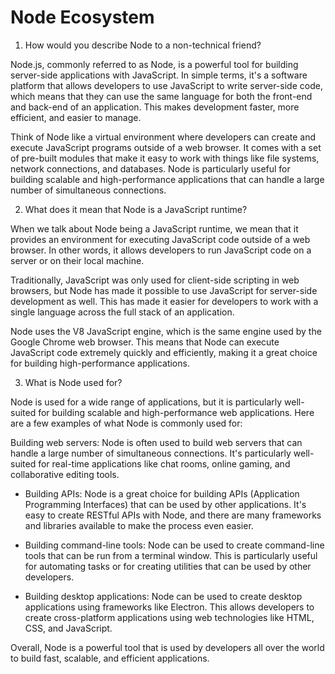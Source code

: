 # Node Ecosystem

1. How would you describe Node to a non-technical friend?


Node.js, commonly referred to as Node, is a powerful tool for building server-side applications with JavaScript. In simple terms, it's a software platform that allows developers to use JavaScript to write server-side code, which means that they can use the same language for both the front-end and back-end of an application. This makes development faster, more efficient, and easier to manage.

Think of Node like a virtual environment where developers can create and execute JavaScript programs outside of a web browser. It comes with a set of pre-built modules that make it easy to work with things like file systems, network connections, and databases. Node is particularly useful for building scalable and high-performance applications that can handle a large number of simultaneous connections.

2. What does it mean that Node is a JavaScript runtime?

When we talk about Node being a JavaScript runtime, we mean that it provides an environment for executing JavaScript code outside of a web browser. In other words, it allows developers to run JavaScript code on a server or on their local machine.

Traditionally, JavaScript was only used for client-side scripting in web browsers, but Node has made it possible to use JavaScript for server-side development as well. This has made it easier for developers to work with a single language across the full stack of an application.

Node uses the V8 JavaScript engine, which is the same engine used by the Google Chrome web browser. This means that Node can execute JavaScript code extremely quickly and efficiently, making it a great choice for building high-performance applications.

3. What is Node used for?

Node is used for a wide range of applications, but it is particularly well-suited for building scalable and high-performance web applications. Here are a few examples of what Node is commonly used for:

Building web servers: Node is often used to build web servers that can handle a large number of simultaneous connections. It's particularly well-suited for real-time applications like chat rooms, online gaming, and collaborative editing tools.

* Building APIs: Node is a great choice for building APIs (Application Programming Interfaces) that can be used by other applications. It's easy to create RESTful APIs with Node, and there are many frameworks and libraries available to make the process even easier.

* Building command-line tools: Node can be used to create command-line tools that can be run from a terminal window. This is particularly useful for automating tasks or for creating utilities that can be used by other developers.

* Building desktop applications: Node can be used to create desktop applications using frameworks like Electron. This allows developers to create cross-platform applications using web technologies like HTML, CSS, and JavaScript.

Overall, Node is a powerful tool that is used by developers all over the world to build fast, scalable, and efficient applications.